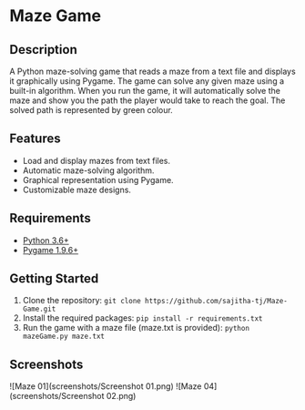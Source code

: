 # Maze Game

## Description

A Python maze-solving game that reads a maze from a text file and displays it graphically using Pygame. The game can solve any given maze using a built-in algorithm.
When you run the game, it will automatically solve the maze and show you the path the player would take to reach the goal. The solved path is represented by green colour.

## Features

- Load and display mazes from text files.
- Automatic maze-solving algorithm.
- Graphical representation using Pygame.
- Customizable maze designs.

## Requirements

- [Python 3.6+](https://www.python.org/downloads/)
- [Pygame 1.9.6+](https://www.pygame.org/)

## Getting Started

1. Clone the repository: `git clone https://github.com/sajitha-tj/Maze-Game.git`
2. Install the required packages: `pip install -r requirements.txt`
3. Run the game with a maze file (maze.txt is provided): `python mazeGame.py maze.txt`

## Screenshots

![Maze 01](screenshots/Screenshot 01.png)
![Maze 04](screenshots/Screenshot 02.png)
